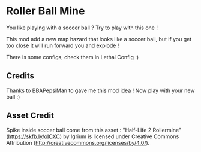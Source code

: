 # Roller Ball Mine

You like playing with a soccer ball ? Try to play with this one !

This mod add a new map hazard that looks like a soccer ball, but if you get too close it will run forward you and explode !

There is some configs, check them in Lethal Config :)

## Credits

Thanks to BBAPepsiMan to gave me this mod idea ! Now play with your new ball :)

## Asset Credit

Spike inside soccer ball come from this asset : "Half-Life 2 Rollermine" (https://skfb.ly/oICXC) by Igrium is licensed under Creative Commons Attribution (http://creativecommons.org/licenses/by/4.0/).